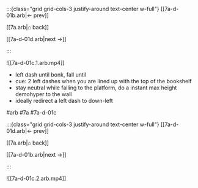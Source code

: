 :::{class="grid grid-cols-3 justify-around text-center w-full"}
[[7a-d-01b.arb|← prev]]

[[7a.arb|⌂ back]]

[[7a-d-01d.arb|next →]]

:::

![[7a-d-01c.1.arb.mp4]]

* left dash until bonk, fall until
* cue: 2 left dashes when you are lined up with the top of the bookshelf
* stay neutral while falling to the platform, do a instant max height demohyper to the wall
* ideally redirect a left dash to down-left

#arb #7a #7a-d-01c

:::{class="grid grid-cols-3 justify-around text-center w-full"}
[[7a-d-01d.arb|← prev]]

[[7a.arb|⌂ back]]

[[7a-d-01b.arb|next →]]

:::

![[7a-d-01c.2.arb.mp4]]

